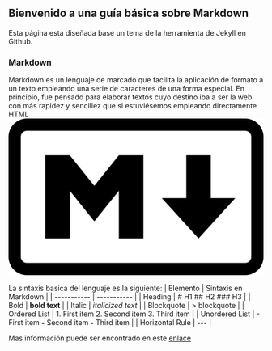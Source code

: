 ## Bienvenido a una guía básica sobre Markdown

Esta página esta diseñada base un tema de la herramienta de Jekyll en Github.



### Markdown

Markdown es un lenguaje de marcado que facilita la aplicación de formato a un texto empleando una serie de caracteres de una forma especial. En principio, fue pensado para elaborar textos cuyo destino iba a ser la web con más rapidez y sencillez que si estuviésemos empleando directamente HTML
![alt text](1200px-Markdown-mark.svg.png)



La sintaxis basica del lenguaje es la siguiente:
| Elemento | Sintaxis en Markdown |
| ----------- | ----------- |
| Heading | # H1	## H2    	### H3 |
| Bold | **bold text** |
| Italic | 	*italicized text* |
| Blockquote | > blockquote |
| Ordered List | 1. First item	2. Second item	3. Third item |
| Unordered List | - First item	- Second item	- Third item |
| Horizontal Rule | --- |


Mas información puede ser encontrado en este [enlace](https://www.markdownguide.org/cheat-sheet/)
